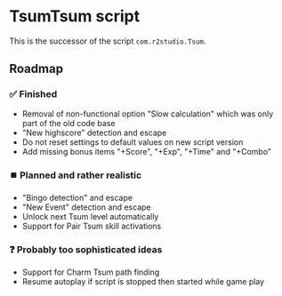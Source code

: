 # TsumTsum script
This is the successor of the script `com.r2studio.Tsum`.  

## Roadmap

### ✅ Finished
- Removal of non-functional option "Slow calculation" which was only part of the old code base
- "New highscore" detection and escape
- Do not reset settings to default values on new script version
- Add missing bonus items "+Score", "+Exp", "+Time" and "+Combo"

### ⏹️ Planned and rather realistic
- "Bingo detection" and escape 
- "New Event" detection and escape
- Unlock next Tsum level automatically
- Support for Pair Tsum skill activations

### ❓ Probably too sophisticated ideas
- Support for Charm Tsum path finding
- Resume autoplay if script is stopped then started while game play
